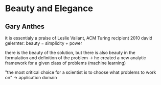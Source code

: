 # Beauty and Elegance
## Gary Anthes


it is essentialy a praise of Leslie Valiant, ACM Turing recipient 2010
david gelernter: beauty = simplicity + power

there is the beauty of the solution, but there is also beauty in the formulation and definition of the problem -> he created a new analytic framework for a given class of problems (machine learning)

"the most critical choice for a scientist is to choose what problems to work on" -> application domain
